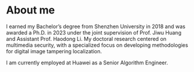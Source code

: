 About me
======
I earned my Bachelor’s degree from Shenzhen University in 2018 and was awarded a Ph.D. in 2023 under the joint supervision of Prof. Jiwu Huang and Assistant Prof. Haodong Li. My doctoral research centered on multimedia security, with a specialized focus on developing methodologies for digital image tampering localization.

I am currently employed at Huawei as a Senior Algorithm Engineer.

